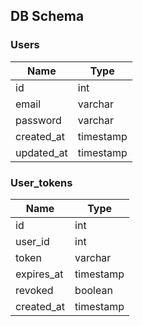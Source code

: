 ## DB Schema

### Users

|Name       |Type       |
|-----------|-----------|
|id         |int        |
|email      |varchar    |
|password   |varchar    |
|created_at |timestamp  |
|updated_at |timestamp  |


### User_tokens

|Name       |Type       |
|-----------|-----------|
|id         |int        |
|user_id    |int        |
|token      |varchar    |
|expires_at |timestamp  |
|revoked    |boolean    |
|created_at |timestamp  |